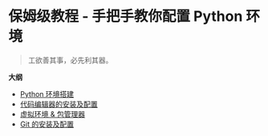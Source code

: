 <!-- <div style="margin: 100px 0">
  <p align="center">
    <ruby>
      轮胎混装 <rp>(</rp><rt style="font-size:0.75em">Tire Kakimazerl</rt><rp>)</rp>
    </ruby>！
    <ruby>
      <a href="https://github.com/netsora/SoraBot" target="_blank" rel="noreferrer">施工现场</a><rp>(</rp><rt style="font-size:0.75em">Kouji Genbar</rt><rp>)</rp>
    </ruby>！
  </p>
  <h1 align="center">🚧施工中🚧</h1>
  <p align="center">我知道你很好奇这一页怎么什么都没有<br/>我也在寻找着这个问题的答案</p>
  <p align="center">如果真的想要看目录的话<br/>就先拿左边勉强用一下吧</p>
</div> -->

# 保姆级教程 - 手把手教你配置 Python 环境

> 工欲善其事，必先利其器。

**大纲**

- [Python 环境搭建](./python.md)
- [代码编辑器的安装及配置](./install_editor/index.md)
- [虚拟环境 & 包管理器](./package_manager.md)
- [Git 的安装及配置](./git.md)
